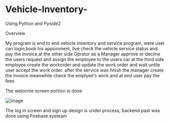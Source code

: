 # Vehicle-Inventory-
Using Python and Pyside2

Overview


My program is end to end vehicle inventory and service program, were user can login,book his appoinment, live check the vehicle service status and pay the invoice,at the other side Oprator as a Manager approve or decline the users request and assign the employee to the users car at the third side employee create the workorder and update the work order and wait untile user accept the work order.
after the service was finish the manager create the invoice meanwhile check the emplyee's work and at end user pay the fees 



The welocme screen portion is done 

![image](https://user-images.githubusercontent.com/60593990/114497562-49997600-9bd7-11eb-9fc1-63e323f8398a.png)

The log in screen and sign up design is under process, backend past was done using Firebase systeam 

